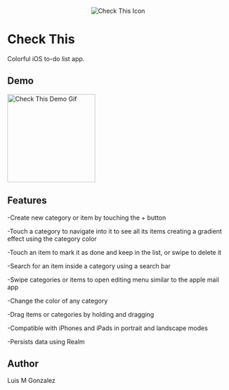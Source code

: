 <p align="center">
  <img src="https://dl.dropboxusercontent.com/s/qedprrmi7k640k7/Check%20This%20Icon-180.png?dl=0" alt="Check This Icon"/>
</p>

# Check This

Colorful iOS to-do list app.

## Demo

<p align="left">
  <img src="https://dl.dropboxusercontent.com/s/ystmx8ygo9h33ln/Check%20This%20App%20Preview%20-%20200x433%4024fps.gif?dl=0" alt="Check This Demo Gif" width = 200/>
</p>

## Features

-Create new category or item by touching the + button

-Touch a category to navigate into it to see all its items creating a gradient
effect using the category color

-Touch an item to mark it as done and keep in the list, or swipe to delete it

-Search for an item inside a category using a search bar

-Swipe categories or items to open editing menu similar to the apple mail app

-Change the color of any category

-Drag items or categories by holding and dragging

-Compatible with iPhones and iPads in portrait and landscape modes

-Persists data using Realm

## Author

Luis M Gonzalez

